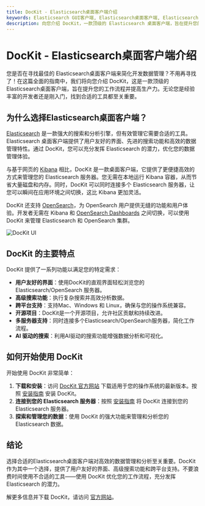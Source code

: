 ```yaml
---
title: DocKit - Elasticsearch桌面客户端介绍
keywords: Elasticsearch GUI客户端, Elasticsearch桌面客户端, Elasticsearch可视化工具, Elasticsearch桌面工具, Elasticsearch客户端,Elasticsearch工具, Elasticsearch管理工具,Elasticsearch查询工具
description: 向您介绍 DocKit，一款顶级的 Elasticsearch 桌面客户端，旨在提升您的工作效率并提高生产力。无论您是经验丰富的开发者还是刚入门，找到合适的工具都至关重要。
---
```


# DocKit - Elasticsearch桌面客户端介绍

您是否在寻找最佳的 Elasticsearch桌面客户端来简化开发数据管理？不用再寻找了！在这篇全面的指南中，我们将向您介绍
DocKit，这是一款顶级的 Elasticsearch桌面客户端，旨在提升您的工作流程并提高生产力。无论您是经验丰富的开发者还是刚入门，找到合适的工具都至关重要。

## 为什么选择Elasticsearch桌面客户端？

[Elasticsearch](https://www.elastic.co/elasticsearch) 是一款强大的搜索和分析引擎，但有效管理它需要合适的工具。Elasticsearch
桌面客户端提供了用户友好的界面、先进的搜索功能和高效的数据管理特性。通过 DocKit，您可以充分发挥 Elasticsearch
的潜力，优化您的数据管理体验。

与基于网页的 [Kibana](https://www.elastic.co/kibana) 相比，DocKit 是一款桌面客户端，它提供了更便捷高效的方式来管理您的
Elasticsearch 服务器。您无需在本地运行 Kibana 容器，从而节省大量磁盘和内存。同时，DocKit 可以同时连接多个 Elasticsearch
服务器，让您可以瞬间在应用环境之间切换，这比 Kibana 更加灵活。

DocKit 还支持 [OpenSearch](https://opensearch.org/)，为 OpenSearch 用户提供无缝的功能和用户体验。开发者无需在 Kibana
和 [OpenSearch Dashboards](https://opensearch.org/docs/latest/dashboards/) 之间切换，可以使用 DocKit 来管理 Elasticsearch
和 OpenSearch 集群。

![DocKit UI](/dockit-client-ui.png)

## DocKit 的主要特点

DocKit 提供了一系列功能以满足您的特定需求：

- **用户友好的界面**：使用DocKit的直观界面轻松浏览您的 Elasticsearch/OpenSearch 服务器。
- **高级搜索功能**：执行复杂搜索并高效分析数据。
- **跨平台支持**：支持Mac、Windows 和 Linux，确保与您的操作系统兼容。
- **开源项目**：DocKit是一个开源项目，允许社区贡献和持续改进。
- **多服务器支持**：同时连接多个Elasticsearch/OpenSearch服务器，简化工作流程。
- **AI 驱动的搜索**：利用AI驱动的搜索功能增强数据分析和可视化。

## 如何开始使用 DocKit

开始使用 DocKit 非常简单：

1. **下载和安装**：访问 [DocKit 官方网站](https://dockit.geekfun.club)
   下载适用于您的操作系统的最新版本。按照 [安装指南](https://dockit.geekfun.club/docs/installation.html) 安装 DocKit。
2. **连接到您的 Elasticsearch 服务器**：按照 [安装指南](https://dockit.geekfun.club/docs/connect-to-server.html) 将
   DocKit 连接到您的 Elasticsearch 服务器。
3. **探索和管理您的数据**：使用 DocKit 的强大功能来管理和分析您的 Elasticsearch 数据。

## 结论

选择合适的Elasticsearch桌面客户端对高效的数据管理和分析至关重要。DocKit
作为其中一个选择，提供了用户友好的界面、高级搜索功能和跨平台支持。不要浪费时间使用不合适的工具——使用 DocKit 优化您的工作流程，充分发挥
Elasticsearch 的潜力。

解更多信息并下载 DocKit，请访问 [官方网站](https://dockit.geekfun.club)。
